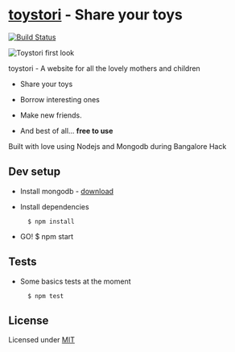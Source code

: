 # [toystori][2] - Share your toys
[![Build Status](https://travis-ci.org/caulagi/toystori.png?branch=master)](https://travis-ci.org/caulagi/toystori)

![Toystori first look](http://farm8.staticflickr.com/7377/12921336544_5ff493b3e7_c.jpg)


toystori - A website for all the lovely mothers and children

* Share your toys
* Borrow interesting ones
* Make new friends.

* And best of all... **free to use**

Built with love using Nodejs and Mongodb during Bangalore Hack

## Dev setup

* Install mongodb - [download](http://www.mongodb.org/downloads)

* Install dependencies

        $ npm install

* GO!
        $ npm start

## Tests
    
* Some basics tests at the moment

        $ npm test

## License

Licensed under [MIT][1]

[1]: https://github.com/caulagi/toystori/blob/master/LICENSE
[2]: http://www.toystori.com
